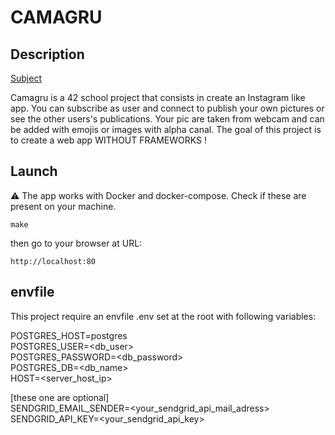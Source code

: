 # CAMAGRU

## Description

[Subject](https://cdn.intra.42.fr/pdf/pdf/75146/en.subject.pdf)

Camagru is a 42 school project that consists in create an Instagram like app.
You can subscribe as user and connect to publish your own pictures or see the other users's publications.
Your pic are taken from webcam and can be added with emojis or images with alpha canal.
The goal of this project is to create a web app WITHOUT FRAMEWORKS !

## Launch

⚠️ The app works with Docker and docker-compose. Check if these are present on your machine.

```
make
```

then go to your browser at URL:
```
http://localhost:80
```

## envfile

This project require an envfile .env  set at the root with following variables:

POSTGRES_HOST=postgres\
POSTGRES_USER=<db_user>\
POSTGRES_PASSWORD=<db_password>\
POSTGRES_DB=<db_name>\
HOST=<server_host_ip>

[these one are optional]\
SENDGRID_EMAIL_SENDER=<your_sendgrid_api_mail_adress>\
SENDGRID_API_KEY=<your_sendgrid_api_key>
